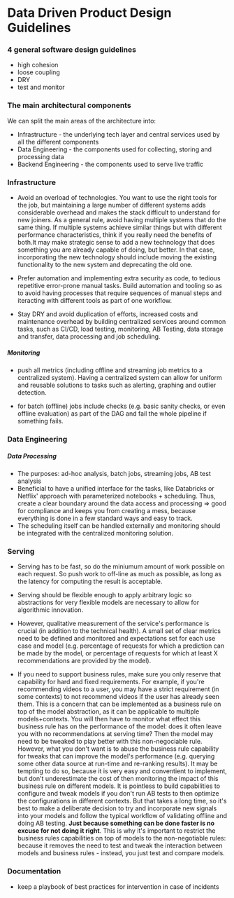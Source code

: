 # Data Driven Product Design Guidelines

### 4 general software design guidelines 
- high cohesion
- loose coupling
- DRY
- test and monitor

### The main architectural components
We can split the main areas of the architecture into:
- Infrastructure - the underlying tech layer and central services used by all the different components
- Data Engineering - the components used for collecting, storing and processing data
- Backend Engineering - the components used to serve live traffic

### Infrastructure
- Avoid an overload of technologies. You want to use the right tools for the job, but maintaining a large number of different systems adds considerable overhead and makes the stack difficult to understand for new joiners. As a general rule, avoid having multiple systems that do the same thing. If multiple systems achieve similar things but with different performance characteristics, think if you really need the benefits of both.It may make strategic sense to add a new technology that does something you are already capable of doing, but better. In that case, incorporating the new technology should include moving the existing functionality to the new system and deprecating the old one.

- Prefer automation and implementing extra security as code, to tedious repetitive error-prone manual tasks. Build automation and tooling so as to avoid having processes that require sequences of manual steps and iteracting with different tools as part of one workflow.

- Stay DRY and avoid duplication of efforts, increased costs and maintenance overhead by building centralized services around common tasks, such as CI/CD, load testing, monitoring, AB Testing, data storage and transfer, data processing and job scheduling.

##### Monitoring
- push all metrics (including offline and streaming job metrics to a centralized system). Having a centralized system can allow for uniform and reusable solutions to tasks such as alerting, graphing and outlier detection.

- for batch (offline) jobs include checks (e.g. basic sanity checks, or even offline evaluation) as part of the DAG and fail the whole pipeline if something fails.

### Data Engineering

##### Data Processing
- The purposes: ad-hoc analysis, batch jobs, streaming jobs, AB test analysis
- Beneficial to have a unified interface for the tasks, like Databricks or Netflix' approach with parameterized notebooks + scheduling. Thus, create a clear boundary around the data access and processing => good for compliance and keeps you from creating a mess, because everything is done in a few standard ways and easy to track.
- The scheduling itself can be handled externally and monitoring should be integrated with the centralized monitoring solution.

### Serving
- Serving has to be fast, so do the miniumum amount of work possible on each request. So push work to off-line as much as possible, as long as the latency for computing the result is acceptable.

- Serving should be flexible enough to apply arbitrary logic so abstractions for very flexible models are necessary to allow for algorithmic innovation.

- However, qualitative measurement of the service's performance is crucial (in addition to the technical health). A small set of clear metrics need to be defined and monitored and expectations set for each use case and model (e.g. percentage of requests for which a prediction can be made by the model, or percentage of requests for which at least X recommendations are provided by the model). 

- If you need to support business rules, make sure you only reserve that capability for hard and fixed requirements. For example, if you're recommending videos to a user, you may have a strict requirement (in some contexts) to not recommend videos  if the user has already seen them. This is a concern that can be implemented as a business rule on top of the model abstraction, as it can be applicable to multiple models+contexts. You will then have to monitor what effect this business rule has on the performance of the model: does it often leave you with no recommendations at serving time? Then the model may need to be tweaked to play better with this non-negociable rule. However, what you don't want is to abuse the business rule capability for tweaks that can improve the model's performance (e.g. querying some other data source at run-time and re-ranking results). It may be tempting to do so, because it is very easy and conventient to implement, but don't underestimate the cost of then monitoring the impact of this business rule on different models. It is pointless to build capabilities to configure and tweak models if you don't run AB tests to then optimize the configurations in different contexts. But that takes a long time, so it's best to make a deliberate decision to try and incorporate new signals into your models and follow the typical workflow of validating offline and doing AB testing. **Just because something can be done faster is no excuse for not doing it right**. This is why it's important to restrict the business rules capabilities on top of models to the non-negotiable rules: because it removes the need to test and tweak the interaction between models and business rules - instead, you just test and compare models.


### Documentation
- keep a playbook of best practices for intervention in case of incidents
